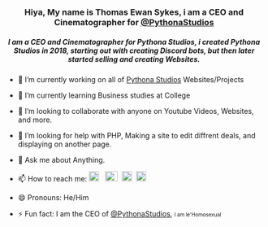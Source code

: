 <h3 align="center">Hiya, My name is Thomas Ewan Sykes, i am a CEO and Cinematographer for <a href="https://g9.yt/psgh">@PythonaStudios</a></h3>
<h5 align="center">I am a CEO and Cinematographer for Pythona Studios, i created Pythona Studios in 2018, starting out with creating Discord bots, but then later started selling and creating Websites.</h5>



- 🔭 I’m currently working on all of <a href="https://pyst.me/go/psmain">Pythona Studios</a> Websites/Projects
- 🌱 I’m currently learning Business studies at College
- 👯 I’m looking to collaborate with anyone on Youtube Videos, Websites, and more.
- 🤔 I’m looking for help with PHP, Making a site to edit diffrent deals, and displaying on another page.
- 💬 Ask me about Anything.
- 📫 How to reach me: <a href="https://tom-sykes.co.uk/go/tw" class="twitter"><img src="https://assets.pythonastudios.gb.net/pythonastudios/img/team/twitter.ico" width="20px" height="20px"></a> &nbsp;
                            <a href="mailto:tom@pythonastudios.com" class="email"><img src="https://assets.pythonastudios.gb.net/pythonastudios/img/team/email.png" width="25px" height="20px"></a>&nbsp;
                            <a href="https://tom-sykes.co.uk/go/ig" class="instagram"><img src="https://assets.pythonastudios.gb.net/pythonastudios/img/team/instagram.png" width="20px" height="20px"></a>&nbsp;
                            <a href="https://tom-sykes.co.uk/go/discord" class="discord"><img src="https://assets.pythonastudios.gb.net/pythonastudios/img/team/discord.ico" width="20px" height="20px"></a>

- 😄 Pronouns: He/Him
- ⚡ Fun fact: I am the CEO of <a href="https://g9.yt/psgh">@PythonaStudios</a>, <font size="0">I am le'Homosexual</font>

